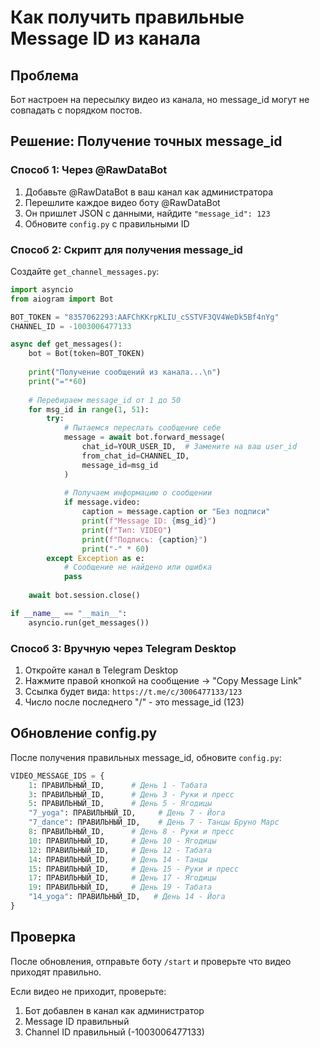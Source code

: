 # Как получить правильные Message ID из канала

## Проблема
Бот настроен на пересылку видео из канала, но message_id могут не совпадать с порядком постов.

## Решение: Получение точных message_id

### Способ 1: Через @RawDataBot

1. Добавьте @RawDataBot в ваш канал как администратора
2. Перешлите каждое видео боту @RawDataBot
3. Он пришлет JSON с данными, найдите `"message_id": 123`
4. Обновите `config.py` с правильными ID

### Способ 2: Скрипт для получения message_id

Создайте `get_channel_messages.py`:

```python
import asyncio
from aiogram import Bot

BOT_TOKEN = "8357062293:AAFChKKrpKLIU_cSSTVF3QV4WeDk5Bf4nYg"
CHANNEL_ID = -1003006477133

async def get_messages():
    bot = Bot(token=BOT_TOKEN)
    
    print("Получение сообщений из канала...\n")
    print("="*60)
    
    # Перебираем message_id от 1 до 50
    for msg_id in range(1, 51):
        try:
            # Пытаемся переслать сообщение себе
            message = await bot.forward_message(
                chat_id=YOUR_USER_ID,  # Замените на ваш user_id
                from_chat_id=CHANNEL_ID,
                message_id=msg_id
            )
            
            # Получаем информацию о сообщении
            if message.video:
                caption = message.caption or "Без подписи"
                print(f"Message ID: {msg_id}")
                print(f"Тип: VIDEO")
                print(f"Подпись: {caption}")
                print("-" * 60)
        except Exception as e:
            # Сообщение не найдено или ошибка
            pass
    
    await bot.session.close()

if __name__ == "__main__":
    asyncio.run(get_messages())
```

### Способ 3: Вручную через Telegram Desktop

1. Откройте канал в Telegram Desktop
2. Нажмите правой кнопкой на сообщение → "Copy Message Link"
3. Ссылка будет вида: `https://t.me/c/3006477133/123`
4. Число после последнего "/" - это message_id (123)

## Обновление config.py

После получения правильных message_id, обновите `config.py`:

```python
VIDEO_MESSAGE_IDS = {
    1: ПРАВИЛЬНЫЙ_ID,      # День 1 - Табата
    3: ПРАВИЛЬНЫЙ_ID,      # День 3 - Руки и пресс
    5: ПРАВИЛЬНЫЙ_ID,      # День 5 - Ягодицы
    "7_yoga": ПРАВИЛЬНЫЙ_ID,     # День 7 - Йога
    "7_dance": ПРАВИЛЬНЫЙ_ID,    # День 7 - Танцы Бруно Марс
    8: ПРАВИЛЬНЫЙ_ID,      # День 8 - Руки и пресс
    10: ПРАВИЛЬНЫЙ_ID,     # День 10 - Ягодицы
    12: ПРАВИЛЬНЫЙ_ID,     # День 12 - Табата
    14: ПРАВИЛЬНЫЙ_ID,     # День 14 - Танцы
    15: ПРАВИЛЬНЫЙ_ID,     # День 15 - Руки и пресс
    17: ПРАВИЛЬНЫЙ_ID,     # День 17 - Ягодицы
    19: ПРАВИЛЬНЫЙ_ID,     # День 19 - Табата
    "14_yoga": ПРАВИЛЬНЫЙ_ID,   # День 14 - Йога
}
```

## Проверка

После обновления, отправьте боту `/start` и проверьте что видео приходят правильно.

Если видео не приходит, проверьте:
1. Бот добавлен в канал как администратор
2. Message ID правильный
3. Channel ID правильный (-1003006477133)

